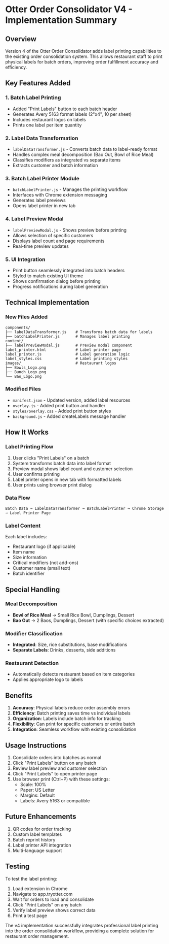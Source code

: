 # Otter Order Consolidator V4 - Implementation Summary

## Overview
Version 4 of the Otter Order Consolidator adds label printing capabilities to the existing order consolidation system. This allows restaurant staff to print physical labels for batch orders, improving order fulfillment accuracy and efficiency.

## Key Features Added

### 1. **Batch Label Printing**
- Added "Print Labels" button to each batch header
- Generates Avery 5163 format labels (2"x4", 10 per sheet)
- Includes restaurant logos on labels
- Prints one label per item quantity

### 2. **Label Data Transformation**
- `labelDataTransformer.js` - Converts batch data to label-ready format
- Handles complex meal decomposition (Bao Out, Bowl of Rice Meal)
- Classifies modifiers as integrated vs separate items
- Extracts customer and batch information

### 3. **Batch Label Printer Module**
- `batchLabelPrinter.js` - Manages the printing workflow
- Interfaces with Chrome extension messaging
- Generates label previews
- Opens label printer in new tab

### 4. **Label Preview Modal**
- `labelPreviewModal.js` - Shows preview before printing
- Allows selection of specific customers
- Displays label count and page requirements
- Real-time preview updates

### 5. **UI Integration**
- Print button seamlessly integrated into batch headers
- Styled to match existing UI theme
- Shows confirmation dialog before printing
- Progress notifications during label generation

## Technical Implementation

### New Files Added
```
components/
├── labelDataTransformer.js    # Transforms batch data for labels
├── batchLabelPrinter.js       # Manages label printing
content/
├── labelPreviewModal.js       # Preview modal component
label_printer.html             # Label printer page
label_printer.js               # Label generation logic
label_styles.css               # Label printing styles
images/                        # Restaurant logos
├── Bowls_Logo.png
├── Bunch_Logo.png
└── Bao_Logo.png
```

### Modified Files
- `manifest.json` - Updated version, added label resources
- `overlay.js` - Added print button and handler
- `styles/overlay.css` - Added print button styles
- `background.js` - Added createLabels message handler

## How It Works

### Label Printing Flow
1. User clicks "Print Labels" on a batch
2. System transforms batch data into label format
3. Preview modal shows label count and customer selection
4. User confirms printing
5. Label printer opens in new tab with formatted labels
6. User prints using browser print dialog

### Data Flow
```
Batch Data → LabelDataTransformer → BatchLabelPrinter → Chrome Storage → Label Printer Page
```

### Label Content
Each label includes:
- Restaurant logo (if applicable)
- Item name
- Size information
- Critical modifiers (not add-ons)
- Customer name (small text)
- Batch identifier

## Special Handling

### Meal Decomposition
- **Bowl of Rice Meal** → Small Rice Bowl, Dumplings, Dessert
- **Bao Out** → 2 Baos, Dumplings, Dessert (with specific choices extracted)

### Modifier Classification
- **Integrated**: Size, rice substitutions, base modifications
- **Separate Labels**: Drinks, desserts, side additions

### Restaurant Detection
- Automatically detects restaurant based on item categories
- Applies appropriate logo to labels

## Benefits

1. **Accuracy**: Physical labels reduce order assembly errors
2. **Efficiency**: Batch printing saves time vs individual labels
3. **Organization**: Labels include batch info for tracking
4. **Flexibility**: Can print for specific customers or entire batch
5. **Integration**: Seamless workflow with existing consolidation

## Usage Instructions

1. Consolidate orders into batches as normal
2. Click "Print Labels" button on any batch
3. Review label preview and customer selection
4. Click "Print Labels" to open printer page
5. Use browser print (Ctrl+P) with these settings:
   - Scale: 100%
   - Paper: US Letter
   - Margins: Default
   - Labels: Avery 5163 or compatible

## Future Enhancements

1. QR codes for order tracking
2. Custom label templates
3. Batch reprint history
4. Label printer API integration
5. Multi-language support

## Testing

To test the label printing:
1. Load extension in Chrome
2. Navigate to app.tryotter.com
3. Wait for orders to load and consolidate
4. Click "Print Labels" on any batch
5. Verify label preview shows correct data
6. Print a test page

The v4 implementation successfully integrates professional label printing into the order consolidation workflow, providing a complete solution for restaurant order management.